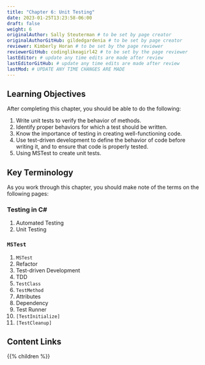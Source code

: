 ```yaml
---
title: "Chapter 6: Unit Testing"
date: 2023-01-25T13:23:58-06:00
draft: false
weight: 6
originalAuthor: Sally Steuterman # to be set by page creator
originalAuthorGitHub: gildedgardenia # to be set by page creator
reviewer: Kimberly Horan # to be set by the page reviewer
reviewerGitHub: codinglikeagirl42 # to be set by the page reviewer
lastEditor: # update any time edits are made after review
lastEditorGitHub: # update any time edits are made after review
lastMod: # UPDATE ANY TIME CHANGES ARE MADE
---
```


## Learning Objectives

After completing this chapter, you should be able to do the following:

1. Write unit tests to verify the behavior of methods.
1. Identify proper behaviors for which a test should be written.
1. Know the importance of testing in creating well-functioning code.
1. Use test-driven development to define the behavior of code before writing it, and to ensure that code is properly tested.
1. Using MSTest to create unit tests.

## Key Terminology

As you work through this chapter, you should make note of the terms on the following pages:

### Testing in C#

1. Automated Testing
1. Unit Testing

### `MSTest` 

1. `MSTest`
1. Refactor
1. Test-driven Development
1. TDD
1. `TestClass`
1. `TestMethod`
1. Attributes
1. Dependency
1. Test Runner
1. `[TestInitialize]`
1. `[TestCleanup]`

## Content Links

{{% children %}}
